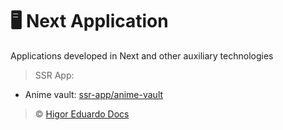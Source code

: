 # :desktop_computer: Next Application

Applications developed in Next and other auxiliary technologies

> SSR App:

- Anime vault: [ssr-app/anime-vault](https://github.com/higoreduardodocs/next/tree/ssr-app/anime-vault)

> :copyright: [Higor Eduardo Docs](https://github.com/higoreduardodocs)
